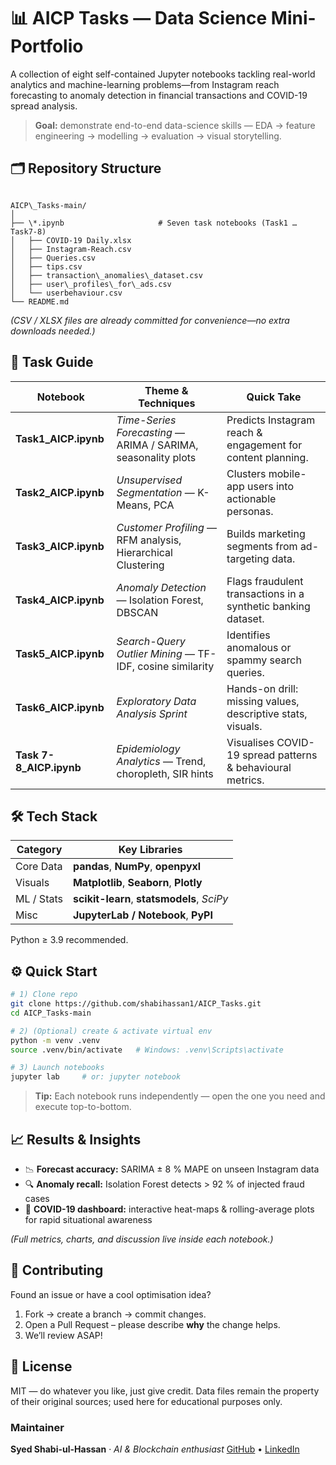 # 📊 AICP Tasks — Data Science Mini-Portfolio

A collection of eight self-contained Jupyter notebooks tackling real-world analytics and machine-learning problems—from Instagram reach forecasting to anomaly detection in financial transactions and COVID-19 spread analysis.

> **Goal:** demonstrate end-to-end data-science skills — EDA → feature engineering → modelling → evaluation → visual storytelling.


## 🗂️ Repository Structure

```

AICP\_Tasks-main/
│
├── \*.ipynb                     # Seven task notebooks (Task1 … Task7-8)
│   ├── COVID-19 Daily.xlsx
│   ├── Instagram-Reach.csv
│   ├── Queries.csv
│   ├── tips.csv
│   ├── transaction\_anomalies\_dataset.csv
│   ├── user\_profiles\_for\_ads.csv
│   └── userbehaviour.csv
└── README.md

````

*(CSV / XLSX files are already committed for convenience—no extra downloads needed.)*

## 🚀 Task Guide

| Notebook | Theme & Techniques | Quick Take |
|-----------|--------------------|-----------|
| **Task1_AICP.ipynb** | *Time-Series Forecasting* — ARIMA / SARIMA, seasonality plots | Predicts Instagram reach & engagement for content planning. |
| **Task2_AICP.ipynb** | *Unsupervised Segmentation* — K-Means, PCA | Clusters mobile-app users into actionable personas. |
| **Task3_AICP.ipynb** | *Customer Profiling* — RFM analysis, Hierarchical Clustering | Builds marketing segments from ad-targeting data. |
| **Task4_AICP.ipynb** | *Anomaly Detection* — Isolation Forest, DBSCAN | Flags fraudulent transactions in a synthetic banking dataset. |
| **Task5_AICP.ipynb** | *Search-Query Outlier Mining* — TF-IDF, cosine similarity | Identifies anomalous or spammy search queries. |
| **Task6_AICP.ipynb** | *Exploratory Data Analysis Sprint* | Hands-on drill: missing values, descriptive stats, visuals. |
| **Task 7-8_AICP.ipynb** | *Epidemiology Analytics* — Trend, choropleth, SIR hints | Visualises COVID-19 spread patterns & behavioural metrics. |

## 🛠️ Tech Stack

| Category    | Key Libraries |
|-------------|---------------|
| Core Data   | **pandas**, **NumPy**, **openpyxl** |
| Visuals     | **Matplotlib**, **Seaborn**, **Plotly** |
| ML / Stats  | **scikit-learn**, **statsmodels**, *SciPy* |
| Misc        | **JupyterLab / Notebook**, **PyPI** |

Python ≥ 3.9 recommended.


## ⚙️ Quick Start

```bash
# 1) Clone repo
git clone https://github.com/shabihassan1/AICP_Tasks.git
cd AICP_Tasks-main

# 2) (Optional) create & activate virtual env
python -m venv .venv
source .venv/bin/activate   # Windows: .venv\Scripts\activate

# 3) Launch notebooks
jupyter lab     # or: jupyter notebook
````

> **Tip:** Each notebook runs independently — open the one you need and execute top-to-bottom.


## 📈 Results & Insights

* 📉 **Forecast accuracy:** SARIMA ± 8 % MAPE on unseen Instagram data
* 🔍 **Anomaly recall:** Isolation Forest detects > 92 % of injected fraud cases
* 🦠 **COVID-19 dashboard:** interactive heat-maps & rolling-average plots for rapid situational awareness

*(Full metrics, charts, and discussion live inside each notebook.)*

## 🤝 Contributing

Found an issue or have a cool optimisation idea?

1. Fork → create a branch → commit changes.
2. Open a Pull Request – please describe **why** the change helps.
3. We’ll review ASAP!


## 📄 License

MIT — do whatever you like, just give credit.
Data files remain the property of their original sources; used here for educational purposes only.


### Maintainer

**Syed Shabi-ul-Hassan** · *AI & Blockchain enthusiast*
[GitHub](https://github.com/shabihassan1) • [LinkedIn](https://www.linkedin.com/in/shabi-ul-hassan1)
